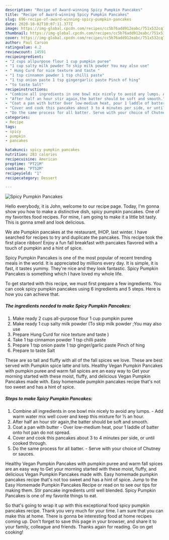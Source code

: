 ```yaml
---
description: "Recipe of Award-winning Spicy Pumpkin Pancakes"
title: "Recipe of Award-winning Spicy Pumpkin Pancakes"
slug: 696-recipe-of-award-winning-spicy-pumpkin-pancakes
date: 2020-10-02T10:07:11.377Z
image: https://img-global.cpcdn.com/recipes/cc5b76add912eabc/751x532cq70/spicy-pumpkin-pancakes-recipe-main-photo.jpg
thumbnail: https://img-global.cpcdn.com/recipes/cc5b76add912eabc/751x532cq70/spicy-pumpkin-pancakes-recipe-main-photo.jpg
cover: https://img-global.cpcdn.com/recipes/cc5b76add912eabc/751x532cq70/spicy-pumpkin-pancakes-recipe-main-photo.jpg
author: Paul Carson
ratingvalue: 4.2
reviewcount: 14591
recipeingredient:
- "2 cups allpurpose flour 1 cup pumpkin puree"
- "1 cup salty milk powder To skip milk powder You may also use"
- " Hung Curd for nice texture and taste "
- "1 tsp cinnamon powder 1 tsp chilli paste"
- "1 tsp onion paste 1 tsp gingergarlic paste Pinch of hing"
- "to taste Salt"
recipeinstructions:
- "Combine all ingredients in one bowl mix nicely to avoid any lumps. Add warm water mix well cover and keep this mixture for ½ an hour."
- "After half an hour stir again,the batter should be soft and smooth."
- "Coat a pan with butter Over low-medium heat, pour 1 laddle of batter onto hot pan do not spread."
- "Cover and cook this pancakes about 3 to 4 minutes per side, or until cooked through."
- "Do the same process for all batter. Serve with your choice of Chutney or sauces."
categories:
- Recipe
tags:
- spicy
- pumpkin
- pancakes

katakunci: spicy pumpkin pancakes 
nutrition: 283 calories
recipecuisine: American
preptime: "PT21M"
cooktime: "PT52M"
recipeyield: "1"
recipecategory: Dessert

---
```



![Spicy Pumpkin Pancakes](https://img-global.cpcdn.com/recipes/cc5b76add912eabc/751x532cq70/spicy-pumpkin-pancakes-recipe-main-photo.jpg)

Hello everybody, it is John, welcome to our recipe page. Today, I'm gonna show you how to make a distinctive dish, spicy pumpkin pancakes. One of my favorites food recipes. For mine, I am going to make it a little bit tasty. This is gonna smell and look delicious.

We ate Pumpkin pancakes at the restaurant, IHOP, last winter. I have searched for recipes to try and duplicate the pancakes. This recipe took the first place ribbon! Enjoy a fun fall breakfast with pancakes flavored with a touch of pumpkin and a hint of spice.

Spicy Pumpkin Pancakes is one of the most popular of recent trending meals in the world. It is appreciated by millions every day. It is simple, it is fast, it tastes yummy. They're nice and they look fantastic. Spicy Pumpkin Pancakes is something which I have loved my whole life.


To get started with this recipe, we must first prepare a few ingredients. You can cook spicy pumpkin pancakes using 6 ingredients and 5 steps. Here is how you can achieve that.

<!--inarticleads1-->

##### The ingredients needed to make Spicy Pumpkin Pancakes:

1. Make ready 2 cups all-purpose flour 1 cup pumpkin puree
1. Make ready 1 cup salty milk powder (To skip milk powder ;You may also use
1. Prepare  Hung Curd for nice texture and taste )
1. Take 1 tsp cinnamon powder 1 tsp chilli paste
1. Prepare 1 tsp onion paste 1 tsp ginger/garlic paste Pinch of hing
1. Prepare to taste Salt


These are so tall and fluffy with all of the fall spices we love. These are best served with Pumpkin spice latte and lots. Healthy Vegan Pumpkin Pancakes with pumpkin puree and warm fall spices are an easy way to Get your morning started with these moist, fluffy, and delicious Vegan Pumpkin Pancakes made with. Easy homemade pumpkin pancakes recipe that&#39;s not too sweet and has a hint of spice. 

<!--inarticleads2-->

##### Steps to make Spicy Pumpkin Pancakes:

1. Combine all ingredients in one bowl mix nicely to avoid any lumps. - Add warm water mix well cover and keep this mixture for ½ an hour.
1. After half an hour stir again,the batter should be soft and smooth.
1. Coat a pan with butter - Over low-medium heat, pour 1 laddle of batter onto hot pan do not spread.
1. Cover and cook this pancakes about 3 to 4 minutes per side, or until cooked through.
1. Do the same process for all batter. - Serve with your choice of Chutney or sauces.


Healthy Vegan Pumpkin Pancakes with pumpkin puree and warm fall spices are an easy way to Get your morning started with these moist, fluffy, and delicious Vegan Pumpkin Pancakes made with. Easy homemade pumpkin pancakes recipe that&#39;s not too sweet and has a hint of spice. Jump to the Easy Homemade Pumpkin Pancakes Recipe or read on to see our tips for making them. Stir pancake ingredients until well blended. Spicy Pumpkin Pancakes is one of my favorite things to eat. 

So that's going to wrap it up with this exceptional food spicy pumpkin pancakes recipe. Thank you very much for your time. I am sure that you can make this at home. There is gonna be interesting food at home recipes coming up. Don't forget to save this page in your browser, and share it to your family, colleague and friends. Thanks again for reading. Go on get cooking!

